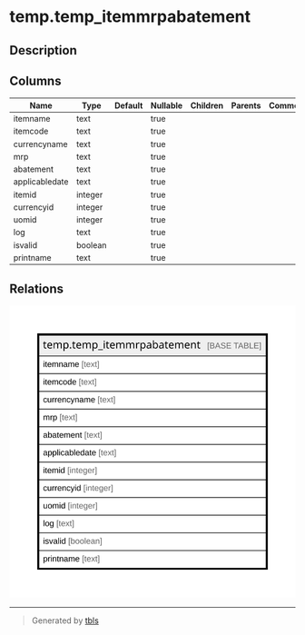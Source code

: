 # temp.temp_itemmrpabatement

## Description

## Columns

| Name | Type | Default | Nullable | Children | Parents | Comment |
| ---- | ---- | ------- | -------- | -------- | ------- | ------- |
| itemname | text |  | true |  |  |  |
| itemcode | text |  | true |  |  |  |
| currencyname | text |  | true |  |  |  |
| mrp | text |  | true |  |  |  |
| abatement | text |  | true |  |  |  |
| applicabledate | text |  | true |  |  |  |
| itemid | integer |  | true |  |  |  |
| currencyid | integer |  | true |  |  |  |
| uomid | integer |  | true |  |  |  |
| log | text |  | true |  |  |  |
| isvalid | boolean |  | true |  |  |  |
| printname | text |  | true |  |  |  |

## Relations

![er](temp.temp_itemmrpabatement.svg)

---

> Generated by [tbls](https://github.com/k1LoW/tbls)
